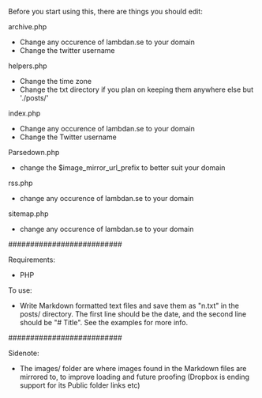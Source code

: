 Before you start using this, there are things you should edit:

archive.php
- Change any occurence of lambdan.se to your domain
- Change the twitter username

helpers.php
- Change the time zone
- Change the txt directory if you plan on keeping them anywhere else but './posts/'

index.php
- Change any occurence of lambdan.se to your domain
- Change the Twitter username

Parsedown.php
- change the $image_mirror_url_prefix to better suit your domain

rss.php
- change any occurence of lambdan.se to your domain

sitemap.php
- change any occurence of lambdan.se to your domain

##########################

Requirements:
- PHP

To use:
- Write Markdown formatted text files and save them as "n.txt" in the posts/ directory. The first line should be the date, and the second line should be "# Title". See the examples for more info.

##########################

Sidenote:
- The images/ folder are where images found in the Markdown files are mirrored to, to improve loading and future proofing (Dropbox is ending support for its Public folder links etc)
